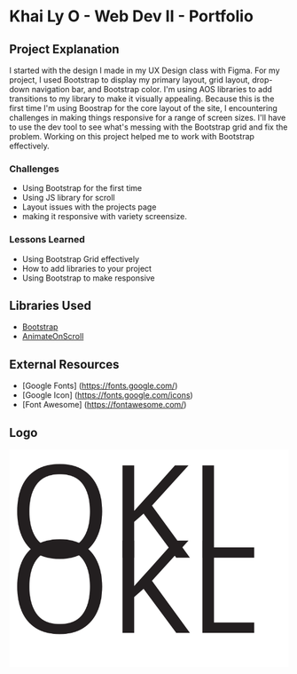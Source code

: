 # Khai Ly O - Web Dev II - Portfolio

## Project Explanation
I started with the design I made in my UX Design class with Figma. For my project, I used Bootstrap to display my primary layout, grid layout, drop-down navigation bar, and Bootstrap color. I'm using AOS libraries to add transitions to my library to make it visually appealing. Because this is the first time I'm using Boostrap for the core layout of the site, I encountering challenges in making things responsive for a range of screen sizes. I'll have to use the dev tool to see what's messing with the Bootstrap grid and fix the problem. Working on this project helped me to work with Bootstrap effectively. 

### Challenges
- Using Bootstrap for the first time
- Using JS library for scroll
- Layout issues with the projects page
- making it responsive with variety screensize.

### Lessons Learned
- Using Bootstrap Grid effectively
- How to add libraries to your project
- Using Bootstrap to make responsive 

## Libraries Used
- [Bootstrap](https://getbootstrap.com/)
- [AnimateOnScroll](https://michalsnik.github.io/aos/)

## External Resources
- [Google Fonts] (https://fonts.google.com/)
- [Google Icon] (https://fonts.google.com/icons)
- [Font Awesome] (https://fontawesome.com/)
## Logo
![placeholder](images/logo.svg)


